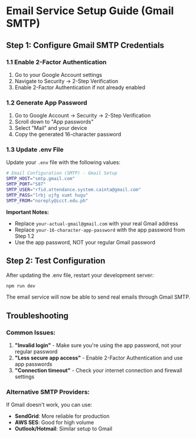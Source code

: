 # Email Service Setup Guide (Gmail SMTP)

## Step 1: Configure Gmail SMTP Credentials

### 1.1 Enable 2-Factor Authentication
1. Go to your Google Account settings
2. Navigate to Security → 2-Step Verification
3. Enable 2-Factor Authentication if not already enabled

### 1.2 Generate App Password
1. Go to Google Account → Security → 2-Step Verification
2. Scroll down to "App passwords"
3. Select "Mail" and your device
4. Copy the generated 16-character password

### 1.3 Update .env File
Update your `.env` file with the following values:

```bash
# Email Configuration (SMTP) - Gmail Setup
SMTP_HOST="smtp.gmail.com"
SMTP_PORT="587"
SMTP_USER="rfid.attendance.system.cainta@gmail.com"
SMTP_PASS="lrbj ujfg xumt hugu"
SMTP_FROM="noreply@icct.edu.ph"
```

**Important Notes:**
- Replace `your-actual-gmail@gmail.com` with your real Gmail address
- Replace `your-16-character-app-password` with the app password from Step 1.2
- Use the app password, NOT your regular Gmail password

## Step 2: Test Configuration

After updating the .env file, restart your development server:

```bash
npm run dev
```

The email service will now be able to send real emails through Gmail SMTP.

## Troubleshooting

### Common Issues:
1. **"Invalid login"** - Make sure you're using the app password, not your regular password
2. **"Less secure app access"** - Enable 2-Factor Authentication and use app passwords
3. **"Connection timeout"** - Check your internet connection and firewall settings

### Alternative SMTP Providers:
If Gmail doesn't work, you can use:
- **SendGrid**: More reliable for production
- **AWS SES**: Good for high volume
- **Outlook/Hotmail**: Similar setup to Gmail
